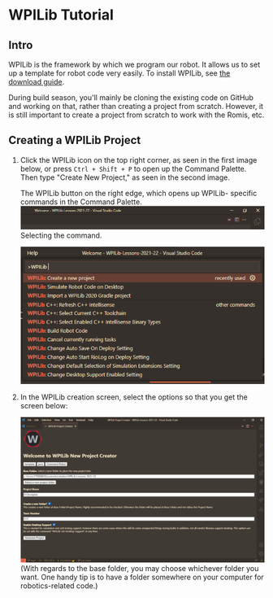 # WPILib Tutorial

## Intro

WPILib is the framework by which we program our robot. It allows us to set up a template for robot code very easily.
To install WPILib, see [the download guide](../DOWNLOAD-GUIDE.md).

During build season, you'll mainly be cloning the existing code on GitHub and working on that, rather than creating a project from scratch. However, it is still important to create a project from scratch to work with the Romis, etc.

## Creating a WPILib Project

1. Click the WPILib icon on the top right corner, as seen in the first image below, or press ```Ctrl + Shift + P``` to open up the Command Palette. Then type "Create New Project," as seen in the second image.

    The WPILib button on the right edge, which opens up WPILib- specific commands in the Command Palette.
    ![create new project, step 1](../static/Tutorials/WPILib1_projectCreation.png)
    Selecting the command.

    ![create new project, step 2](../static/Tutorials/WPILib2_projectCreation.png)

2. In the WPILib creation screen, select the options so that you get the screen below:

    ![Creation screen](../static/Tutorials/WPILib3_projectCreatorScreen.png)
    (With regards to the base folder, you may choose whichever folder you want. One handy tip is to have a folder somewhere on your computer for robotics-related code.)